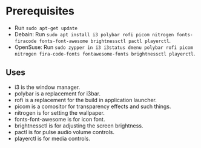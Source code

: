 # Prerequisites

- Run `sudo apt-get update`
- Debain: Run `sudo apt install i3 polybar rofi picom nitrogen fonts-firacode fonts-font-awesome brightnessctl pactl playerctl`.
- OpenSuse: Run `sudo zypper in i3 i3status dmenu polybar rofi picom nitrogen fira-code-fonts fontawesome-fonts brightnessctl playerctl`.

## Uses
- i3 is the window manager.
- polybar is a replacement for i3bar.
- rofi is a replacement for the build in application launcher.
- picom is a comositor for transparency effects and such things.
- nitrogen is for setting the wallpaper.
- fonts-font-awesome is for icon font.
- brightnessctl is for adjusting the screen brightness.
- pactl is for pulse audio volume controls.
- playerctl is for media controls.
